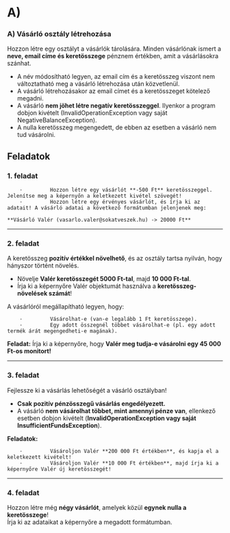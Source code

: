 # **A)**


### A) Vásárló osztály létrehozása

Hozzon létre egy osztályt a vásárlók tárolására. Minden vásárlónak ismert a **neve, email címe és keretösszege** pénznem értékben, amit a vásárlásokra szánhat.

* A név módosítható legyen, az email cím és a keretösszeg viszont nem változtatható meg a vásárló létrehozása után közvetlenül.
* A vásárló létrehozásakor az email címet és a keretösszeget kötelező megadni.
* A vásárló **nem jöhet létre negatív keretösszeggel**. Ilyenkor a program dobjon kivételt (InvalidOperationException vagy saját NegativeBalanceException).
* A nulla keretösszeg megengedett, de ebben az esetben a vásárló nem tud vásárolni.

## Feladatok

### 1. feladat

        ·         Hozzon létre egy vásárlót **-500 Ft** keretösszeggel. Jelenítse meg a képernyőn a keletkezett kivétel szövegét!
        ·         Hozzon létre egy érvényes vásárlót, és írja ki az adatait! A vásárló adatai a következő formátumban jelenjenek meg:

    **Vásárló Valér (vasarlo.valer@sokatveszek.hu) -> 20000 Ft**

---

### 2. feladat

A keretösszeg **pozitív értékkel növelhető**, és az osztály tartsa nyilván, hogy hányszor történt növelés.

* Növelje **Valér keretösszegét 5000 Ft-tal**, majd **10 000 Ft-tal**.
* Írja ki a képernyőre Valér objektumát használva a **keretösszeg-növelések számát**!

A vásárlóról megállapítható legyen, hogy:

        ·         Vásárolhat-e (van-e legalább 1 Ft keretösszege).
        ·         Egy adott összegnél többet vásárolhat-e (pl. egy adott termék árát megengedheti-e magának).

**Feladat:** Írja ki a képernyőre, hogy **Valér meg tudja-e vásárolni egy 45 000 Ft-os monitort!**

---

### 3. feladat

Fejlessze ki a vásárlás lehetőségét a vásárló osztályban!

* **Csak pozitív pénzösszegű vásárlás engedélyezett.**
* A vásárló **nem vásárolhat többet, mint amennyi pénze van**, ellenkező esetben dobjon kivételt (**InvalidOperationException vagy saját InsufficientFundsException**).

**Feladatok:**

        ·         Vásároljon Valér **200 000 Ft értékben**, és kapja el a keletkezett kivételt!
        ·         Vásároljon Valér **10 000 Ft értékben**, majd írja ki a képernyőre Valér új keretösszegét!


---

### 4. feladat

Hozzon létre még **négy vásárlót**, amelyek közül **egynek nulla a keretösszege**! \
 Írja ki az adataikat a képernyőre a megadott formátumban.
